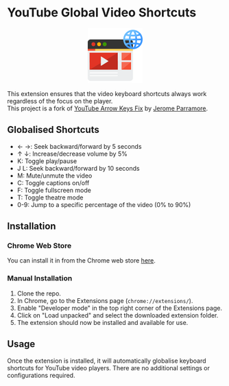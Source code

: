 # YouTube Global Video Shortcuts

<p align="center">
  <img width='128' src="icons/icon256.png">
</p>

This extension ensures that the video keyboard shortcuts always work regardless of the focus on the player.  
This project is a fork of [YouTube Arrow Keys Fix](https://github.com/JParramore/youtube-arrow-keys-fix) by [Jerome Parramore](https://github.com/JParramore).  

## Globalised Shortcuts
- ← →: Seek backward/forward by 5 seconds
- ↑ ↓: Increase/decrease volume by 5%
- K: Toggle play/pause
- J L: Seek backward/forward by 10 seconds
- M: Mute/unmute the video
- C: Toggle captions on/off
- F: Toggle fullscreen mode
- T: Toggle theatre mode
- 0-9: Jump to a specific percentage of the video (0% to 90%)

## Installation

### Chrome Web Store
You can install it in from the Chrome web store [here](https://chromewebstore.google.com/detail/bclppidcoklfgbehahckbadigkefclda).

### Manual Installation
1. Clone the repo.
2. In Chrome, go to the Extensions page (`chrome://extensions/`).
3. Enable "Developer mode" in the top right corner of the Extensions page.
4. Click on "Load unpacked" and select the downloaded extension folder.
5. The extension should now be installed and available for use.

## Usage
Once the extension is installed, it will automatically globalise keyboard shortcuts for YouTube video players. There are no additional settings or configurations required.